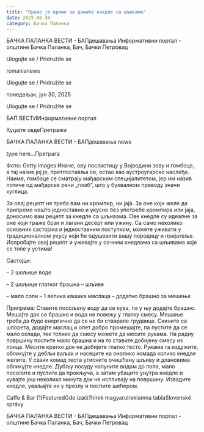 ```yaml
---
title: "Право је време за домаће кнедле са шљивама"
date: 2025-06-30
category: Бачка Паланка
---
```


БАЧКА ПАЛАНКА ВЕСТИ - БАПдешавања Информативни портал - општине Бачка Паланка, Бач, Бачки Петровац

Ulogujte se / Pridružite se

romanianews

Ulogujte se / Pridružite se

понедељак, јун 30, 2025

Ulogujte se / Pridružite se

БАП ВЕСТИИнформативни портал

Куцајте овдеПретражи

БАЧКА ПАЛАНКА ВЕСТИ - БАПдешавања news

type here...Претрага

Фото: Getty images
            Иначе, ову посластицу у Војводини зову и гомбоце, а тај назив јој је, претпоставља се, остао као аустроугарско наслеђе. Наиме, гомбоце се сматрају мађарским специјалитетом, јер им назив потиче од мађарске речи „гомб“, што у буквалном преводу значи куглица.

За овај рецепт не треба вам ни кромпир, ни јаја.
За оне који желе да припреме нешто једноставно и укусно без употребе кромпира или јаја, доносимо вам рецепт за кнедле са шљивама. Ове кнедле су идеалне за оне који траже брзи и лагани десерт или ужину. Са само неколико основних састојака и једноставним поступком, можете уживати у традиционалном укусу који ће одушевити вашу породицу и пријатеље. Испробајте овај рецепт и уживајте у сочним кнедлама са шљивама које се топе у устима!

Састојци:


– 2 шољице воде


– 2 шољице глатког брашна
– шљиве


– мало соли
– 1 велика кашика маслаца
– додатно брашно за мешење












Припрема:
Ставите посољену воду да се кува, па у њу додајте брашно. Мешајте док се брашно и вода не повежу у глатку смесу. Мешање треба да буде енергично да се не би стварале грудвице.
Скините са шпорета, додајте маслац и опет добро промешајте, па пустите да се мало охлади, тек толико да смесу можете да месите рукама.
На радну површину поспите мало брашна и на то ставите добијену смесу из лонца.
Месите кратко док не добијете глатко тесто. Рукама га издужите, обликујте у дебљи ваљак и насеците на онолико комада колико кнедли желите.
У сваки комад теста утисните очишћену шљиву и длановима обликујте кнедле.
Дубљу посуду напуните водом до пола, мало посолите и пустите да прокључа, а затим убаците унутра кнедле и кувајте још неколико минута док не испливају на површину.
Извадите кнедле, уваљајте их у презлу и поспите шећером.

Caffe & Bar (1)FeaturedGde izaći?hírek magyarulreklamna tablaSlovenské správy

БАЧКА ПАЛАНКА ВЕСТИ - БАПдешавања Информативни портал - општине Бачка Паланка, Бач, Бачки Петровац
